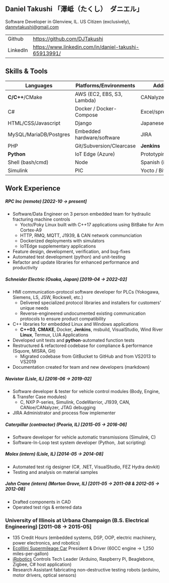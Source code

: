 <link rel="stylesheet" type="text/css" href="takushiResumeStyles.css">

## Daniel Takushi  「澤岻（たくし）　ダニエル」
Software Developer in Glenview, IL.  US Citizen (exclusively), dannytakushi@gmail.com

<table>
      <tr><td>Github</td><td><a href="https://github.com/DJTakushi">https://github.com/DJTakushi</a></td></tr>
      <tr><td>LinkedIn</td><td><a href="https://www.linkedin.com/in/daniel-takushi-65913991/">https://www.linkedin.com/in/daniel-takushi-65913991/</a></td></tr>
</table>

## Skills & Tools
| Languages              | Platforms/Environments      | Additional Tools          |
| ---------------------- | --------------------------- | ------------------------- |
| __C/C++__/CMake        | AWS (EC2, EBS, S3, Lambda)  | CANalyzer/CANoe/CaNape    |
| C#                     | Docker / Docker-Compose     | Excel/spreadsheets        |
| HTML/CSS/Javascript    | Django                      | Japanese (intermediate)   |
| MySQL/MariaDB/Postgres | Embedded hardware/software  | JIRA                      |
| PHP                    | Git/Subversion/Clearcase    | __Jenkins__               |
| __Python__             | IoT Edge (Azure)            | Prototyping and soldering
| Shell (bash/cmd)       | Node                        | Spanish (intermediate)
| Simulink               | PIC                         | Yocto / Bitbake

## Work Experience
##### RPC Inc (remote) [2022-10 &rarr; present]
- Software/Data Engineer on 3 person embedded team for hydraulic fracturing machine controls
  - Yocto/Poky Linux built with C++17 applications using BitBake for Arm Cortex-A9
  - HTTP, RMQ, MQTT, J1939, & CAN network communciation
  - Dockerized deployments with simulators
  - IoTEdge supplementary applications
- Feature design, development, verification, and bug-fixes
- Automated test development (python) and unit-testing
- Refactor and update libraries for enhanced performance and productivity

##### Schneider Electric (Osaka, Japan) [2019-04 &rarr; 2022-02]
- HMI communication-protocol software developer for PLCs (Yokogawa, Siemens, LS, JSW, Rockwell, etc.)
  - Delivered specialized protocol libraries and installers for customers' unique needs
  - Reverse-engineered undocumented existing communication protocols to ensure product compatibility
- C++ libraries for embedded Linux and Windows applications
  - __C++03__, __CMAKE__, Docker, __Jenkins__, msbuild, VisualStudio, Wind River __Linux__, Termux, LUA Applications
- Developed unit tests and __python__-automated function tests
- Restructured & refactored codebase for compliance & performance (Squore, MISRA, Git)
  - Migrated codebase from GitBucket to GitHub and from VS2013 to VS2019
- Documentation created for team and new developers (markdown)

##### Navistar (Lisle, IL) [2016-06 &rarr; 2019-02]
- Software developer & tester for vehicle control modules (Body, Engine, & Transfer Case modules)
  - C, NXP P-series, Simulink, CodeWarrior, J1939, CAN, CANoe/CANalyzer, JTAG debugging
- JIRA Administrator and process flow implementer

##### Caterpillar (_contractor_) (Peoria, IL) [2015-05 &rarr; 2016-06]
- Software developer for vehicle automatic transmissions (Simulink, C)
- Software-In-Loop test system developer (Python, .bat scripting)

##### Molex (_intern_) (Lisle, IL) [2014-05 &rarr; 2014-08]
- Automated test rig designer (C#, .NET, VisualStudio, FEZ Hydra devkit)
- Testing and analysis on material samples

##### John Crane (_intern_) (Morton Grove, IL)  [2011-05 &rarr; 2011-08 & 2012-05 &rarr; 2012-08]
- Drafted components in CAD
- Operated test rigs & entered data

### University of Illinois at Urbana Champaign (B.S. Electrical Engineering) [2011-08 &rarr; 2015-05]
- 135 Credit Hours (embedded systems, DSP, OOP, electric machinery, power electronics, and robotics)
- [EcoIllini Supermileage Car](https://ecoillini.illinois.edu/) President & Driver (60CC engine &rarr; 1,250 miles-per-gallon)
- [iRobotics](https://irobotics.illinois.edu/) Controls Tech Leader (Arduino, Raspberry Pi, Beaglebone, Zigbee, C# host application)
- Research Assistant fabricating non-destructive testing robots (arduino, motor drivers, optical sensors)

